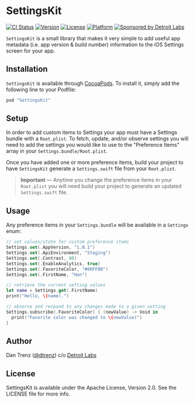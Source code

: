 # SettingsKit

[![CI Status](http://img.shields.io/travis/dtrenz/SettingsKit.svg?style=flat)](https://travis-ci.org/dtrenz/SettingsKit)
[![Version](https://img.shields.io/cocoapods/v/SettingsKit.svg?style=flat)](http://cocoapods.org/pods/SettingsKit)
[![License](https://img.shields.io/cocoapods/l/SettingsKit.svg?style=flat)](http://cocoapods.org/pods/SettingsKit)
[![Platform](https://img.shields.io/cocoapods/p/SettingsKit.svg?style=flat)](http://cocoapods.org/pods/SettingsKit)
[![Sponsored by Detroit Labs](https://img.shields.io/badge/sponsor-Detroit%20Labs-000000.svg?style=flat)](http://www.detroitlabs.com)

`SettingsKit` is a small library that makes it very simple to add useful app metadata
(i.e. app version & build number) information to the iOS Settings screen for
your app.


## Installation

`SettingsKit` is available through [CocoaPods](http://cocoapods.org). To install
it, simply add the following line to your Podfile:

```ruby
pod "SettingsKit"
```

## Setup

In order to add custom items to Settings your app must have a Settings bundle
with a `Root.plist`. To fetch, update, and/or observe settings you will need to
add the settings you would like to use to the "Preference Items" array in your
`Settings.bundle/Root.plist`.

Once you have added one or more preference items, build your project to have
`SettingsKit` generate a `Settings.swift` file from your `Root.plist`.

> **Important** — Anytime you change the preference items in your `Root.plist`
you will need build your project to generate an updated `Settings.swift` file.


## Usage

Any preference items in your `Settings.bundle` will be available in a `Settings`
enum:

```swift
// set values/state for custom preference items
Settings.set(.AppVersion, "1.0.1")
Settings.set(.ApiEnvironment, "Staging")
Settings.set(.Contrast, 80)
Settings.set(.EnableAnalytics, true)
Settings.set(.FavoriteColor, "#00FF00")
Settings.set(.FirstName, "Han")

// retrieve the current setting values
let name = Settings.get(.FirstName)
print("Hello, \(name).")

// observe and respond to any changes made to a given setting
Settings.subscribe(.FavoriteColor) { (newValue) -> Void in
  print("Favorite color was changed to \(newValue)")
}
```


## Author

Dan Trenz ([@dtrenz](http://www.twitter.com/dtrenz)) c/o [Detroit Labs](http://www.detroitlabs.com)


## License

SettingsKit is available under the Apache License, Version 2.0. See the LICENSE file for more info.
